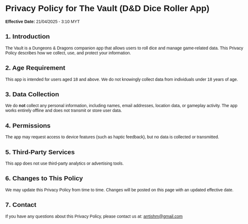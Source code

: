 <!DOCTYPE html>
<html lang="en">
<head>
  <meta charset="UTF-8" />
  <meta name="viewport" content="width=device-width, initial-scale=1.0"/>
  <title>Privacy Policy</title>
</head>
<body style="font-family: sans-serif; padding: 2rem; max-width: 800px; margin: auto;">
  <h1>Privacy Policy for The Vault (D&D Dice Roller App)</h1>
  <p><strong>Effective Date:</strong> 21/04/2025 - 3:10 MYT</p>

  <h2>1. Introduction</h2>
  <p>The Vault is a Dungeons & Dragons companion app that allows users to roll dice and manage game-related data. This Privacy Policy describes how we collect, use, and protect your information.</p>

  <h2>2. Age Requirement</h2>
  <p>This app is intended for users aged 18 and above. We do not knowingly collect data from individuals under 18 years of age.</p>

  <h2>3. Data Collection</h2>
  <p>We do <strong>not</strong> collect any personal information, including names, email addresses, location data, or gameplay activity. The app works entirely offline and does not transmit or store user data.</p>

  <h2>4. Permissions</h2>
  <p>The app may request access to device features (such as haptic feedback), but no data is collected or transmitted.</p>

  <h2>5. Third-Party Services</h2>
  <p>This app does not use third-party analytics or advertising tools.</p>

  <h2>6. Changes to This Policy</h2>
  <p>We may update this Privacy Policy from time to time. Changes will be posted on this page with an updated effective date.</p>

  <h2>7. Contact</h2>
  <p>If you have any questions about this Privacy Policy, please contact us at: <a href="mailto:arrtishm@gmail.com">arrtishm@gmail.com</a></p>
</body>
</html>
